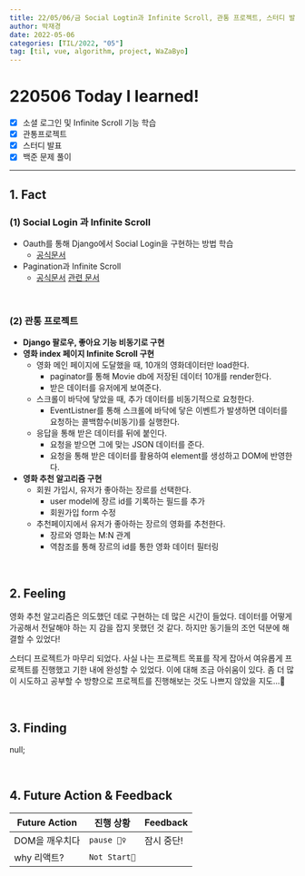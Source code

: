 ```yaml
---
title: 22/05/06/금 Social Logtin과 Infinite Scroll, 관통 프로젝트, 스터디 발표
author: 박재경
date: 2022-05-06
categories: [TIL/2022, "05"]
tag: [til, vue, algorithm, project, WaZaByo]
---
```


# 220506 Today I learned!

- [x] 소셜 로그인 및 Infinite Scroll 기능 학습 
- [x] 관통프로젝트
- [x] 스터디 발표
- [x] 백준 문제 풀이 

---

## 1. Fact 

### (1) Social Login 과 Infinite Scroll

- Oauth를 통해 Django에서 Social Login을 구현하는 방법 학습 
  -  [공식문서](https://django-oauth-toolkit.readthedocs.io/en/latest/)
- Pagination과 Infinite Scroll
  - [공식문서](https://docs.djangoproject.com/en/4.0/topics/pagination/)   [관련 문서](https://developer.mozilla.org/ko/docs/Web/API/Element/scrollHeight)

<br>

### (2) 관통 프로젝트

- **Django 팔로우,  좋아요 기능 비동기로 구현**
- **영화 index 페이지 Infinite Scroll 구현**
  - 영화 메인 페이지에 도달했을 때, 10개의 영화데이터만 load한다.
    - paginator를 통해 Movie db에 저장된 데이터 10개를 render한다.
    - 받은 데이터를 유저에게 보여준다. 
  - 스크롤이 바닥에 닿았을 때,  추가 데이터를 비동기적으로 요청한다.  
    - EventListner를 통해 스크롤에 바닥에 닿은 이벤트가 발생하면 데이터를 요청하는 콜백함수(비동기)를 실행한다. 
  - 응답을 통해 받은 데이터를 뒤에 붙인다.
    - 요청을 받으면 그에 맞는 JSON 데이터를 준다.  
    - 요청을 통해 받은 데이터를 활용하여  element를 생성하고 DOM에 반영한다.
- **영화 추천 알고리즘 구현**
  - 회원 가입시, 유저가 좋아하는 장르를 선택한다. 
    - user model에 장르 id를 기록하는 필드를 추가
    - 회원가입 form 수정
  - 추천페이지에서 유저가 좋아하는 장르의 영화를 추천한다.  
    - 장르와 영화는 M:N 관계
    - 역참조를 통해 장르의 id를 통한 영화 데이터 필터링

<br>

## 2. Feeling

영화 추천 알고리즘은 의도했던 데로 구현하는 데 많은 시간이 들었다. 데이터를 어떻게 가공해서 전달해야 하는 지 감을 잡지 못했던 것 같다. 하지만 동기들의 조언 덕분에 해결할 수 있었다! 

스터디 프로젝트가 마무리 되었다. 사실 나는 프로젝트 목표를 작게 잡아서 여유롭게 프로젝트를 진행했고 기한 내에 완성할 수 있었다. 이에 대해 조금 아쉬움이 있다.  좀 더 많이 시도하고 공부할 수 방향으로 프로젝트를 진행해보는 것도 나쁘지 않았을 지도...🤔

<br>

## 3. Finding 

null;

<br>

## 4. Future Action & Feedback

| Future Action  | 진행 상황    | Feedback   |
| -------------- | ------------ | ---------- |
| DOM을 깨우치다 | `pause 🤦‍♀️`   | 잠시 중단! |
| why 리액트?    | `Not Start🌙` |            |

<br>
